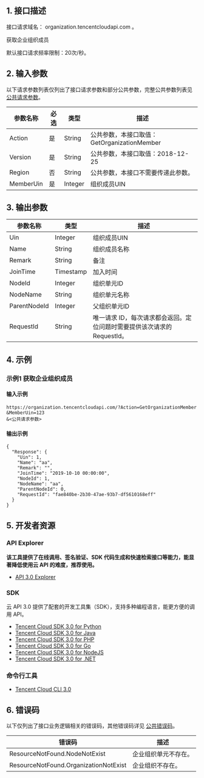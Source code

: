 ## 1. 接口描述

接口请求域名： organization.tencentcloudapi.com 。

获取企业组织成员

默认接口请求频率限制：20次/秒。

## 2. 输入参数

以下请求参数列表仅列出了接口请求参数和部分公共参数，完整公共参数列表见 [公共请求参数](/document/api/850/38722)。

| 参数名称 | 必选 | 类型 | 描述 |
|---------|---------|---------|---------|
| Action | 是 | String | 公共参数，本接口取值：GetOrganizationMember |
| Version | 是 | String | 公共参数，本接口取值：2018-12-25 |
| Region | 否 | String | 公共参数，本接口不需要传递此参数。 |
| MemberUin | 是 | Integer | 组织成员UIN |

## 3. 输出参数

| 参数名称 | 类型 | 描述 |
|---------|---------|---------|
| Uin | Integer | 组织成员UIN|
| Name | String | 组织成员名称|
| Remark | String | 备注|
| JoinTime | Timestamp | 加入时间|
| NodeId | Integer | 组织单元ID|
| NodeName | String | 组织单元名称|
| ParentNodeId | Integer | 父组织单元ID|
| RequestId | String | 唯一请求 ID，每次请求都会返回。定位问题时需要提供该次请求的 RequestId。|

## 4. 示例

### 示例1 获取企业组织成员

#### 输入示例

```
https://organization.tencentcloudapi.com/?Action=GetOrganizationMember
&MemberUin=123
&<公共请求参数>
```

#### 输出示例

```
{
  "Response": {
    "Uin": 1,
    "Name": "aa",
    "Remark": "",
    "JoinTime": "2019-10-10 00:00:00",
    "NodeId": 1,
    "NodeName": "aa",
    "ParentNodeId": 0,
    "RequestId": "fae840be-2b30-47ae-93b7-df5610168eff"
  }
}
```


## 5. 开发者资源

### API Explorer

**该工具提供了在线调用、签名验证、SDK 代码生成和快速检索接口等能力，能显著降低使用云 API 的难度，推荐使用。**

* [API 3.0 Explorer](https://console.cloud.tencent.com/api/explorer?Product=organization&Version=2018-12-25&Action=GetOrganizationMember)

### SDK

云 API 3.0 提供了配套的开发工具集（SDK），支持多种编程语言，能更方便的调用 API。

* [Tencent Cloud SDK 3.0 for Python](https://github.com/TencentCloud/tencentcloud-sdk-python)
* [Tencent Cloud SDK 3.0 for Java](https://github.com/TencentCloud/tencentcloud-sdk-java)
* [Tencent Cloud SDK 3.0 for PHP](https://github.com/TencentCloud/tencentcloud-sdk-php)
* [Tencent Cloud SDK 3.0 for Go](https://github.com/TencentCloud/tencentcloud-sdk-go)
* [Tencent Cloud SDK 3.0 for NodeJS](https://github.com/TencentCloud/tencentcloud-sdk-nodejs)
* [Tencent Cloud SDK 3.0 for .NET](https://github.com/TencentCloud/tencentcloud-sdk-dotnet)

### 命令行工具

* [Tencent Cloud CLI 3.0](https://cloud.tencent.com/document/product/440/6176)

## 6. 错误码

以下仅列出了接口业务逻辑相关的错误码，其他错误码详见 [公共错误码](/document/api/850/38725#.E5.85.AC.E5.85.B1.E9.94.99.E8.AF.AF.E7.A0.81)。

| 错误码 | 描述 |
|---------|---------|
| ResourceNotFound.NodeNotExist | 企业组织单元不存在。 |
| ResourceNotFound.OrganizationNotExist | 企业组织不存在。 |
